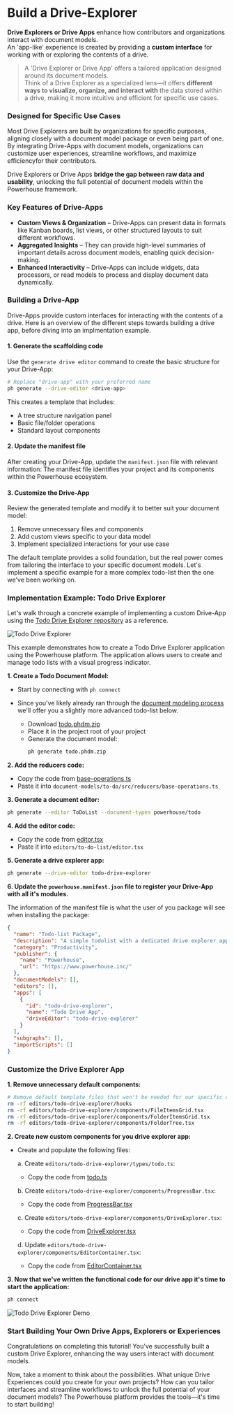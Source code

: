 # Build a Drive-Explorer

**Drive Explorers or Drive Apps** enhance how contributors and organizations interact with document models.   
An 'app-like' experience is created by providing a **custom interface** for working with or exploring the contents of a drive.  
> A 'Drive Explorer or Drive App' offers a tailored application designed around its document models.   
Think of a Drive Explorer as a specialized lens—it offers **different ways to visualize, organize, and interact with** the data stored within a drive, making it more intuitive and efficient for specific use cases.

### **Designed for Specific Use Cases**

Most Drive Explorers are built by organizations for specific purposes, aligning closely with a document model package or even being part of one. By integrating Drive-Apps with document models, organizations can customize user experiences, streamline workflows, and maximize efficiencyfor their contributors.

Drive Explorers or Drive Apps **bridge the gap between raw data and usability**, unlocking the full potential of document models within the Powerhouse framework.

### **Key Features of Drive-Apps**

- **Custom Views & Organization** – Drive-Apps can present data in formats like Kanban boards, list views, or other structured layouts to suit different workflows.
- **Aggregated Insights** – They can provide high-level summaries of important details across document models, enabling quick decision-making.
- **Enhanced Interactivity** – Drive-Apps can include widgets, data processors, or read models to process and display document data dynamically.

### **Building a Drive-App**

Drive-Apps provide custom interfaces for interacting with the contents of a drive. 
Here is an overview of the different steps towards building a drive app, before diving into an implmentation example. 

#### 1. Generate the scaffolding code

Use the `generate drive editor` command to create the basic structure for your Drive-App:

```bash
# Replace "drive-app" with your preferred name
ph generate --drive-editor <drive-app>
```

This creates a template that includes:
- A tree structure navigation panel
- Basic file/folder operations
- Standard layout components

#### 2. Update the manifest file

After creating your Drive-App, update the `manifest.json` file with relevant information:
The manifest file identifies your project and its components within the Powerhouse ecosystem.

#### 3. Customize the Drive-App

Review the generated template and modify it to better suit your document model:

1. Remove unnecessary files and components
2. Add custom views specific to your data model
3. Implement specialized interactions for your use case

The default template provides a solid foundation, but the real power comes from tailoring the interface to your specific document models. 
Let's implement a specific example for a more complex todo-list then the one we've been working on. 

### Implementation Example: Todo Drive Explorer

Let's walk through a concrete example of implementing a custom Drive-App using the [Todo Drive Explorer repository](https://github.com/powerhouse-inc/todo-drive-explorer) as a reference.

![Todo Drive Explorer](https://raw.githubusercontent.com/powerhouse-inc/todo-drive-explorer/9a87871e61460e73ddf8635fd756a0cd991306d6/todo-drive-explorer.png)

This example demonstrates how to create a Todo Drive Explorer application using the Powerhouse platform. 
The application allows users to create and manage todo lists with a visual progress indicator.

**1. Create a Todo Document Model:**
   - Start by connecting with `ph connect`
   - Since you've likely already ran through the [document modeling process](/docs/academy/Create/ToDoList/DefineToDoListDocumentModel) we'll offer you a slightly more advanced todo-list below. 

     - Download [todo.phdm.zip](https://github.com/powerhouse-inc/todo-drive-explorer/blob/ee63786fa8ceed71de63cd9c52f1795ad11ac403/todo.phdm.zip)
     - Place it in the project root of your project
     - Generate the document model:
       ```bash
       ph generate todo.phdm.zip
       ```

**2. Add the reducers code:**
   - Copy the code from [base-operations.ts](https://github.com/powerhouse-inc/todo-drive-explorer/blob/ee63786fa8ceed71de63cd9c52f1795ad11ac403/document-models/to-do/src/reducers/base-operations.ts)
   - Paste it into `document-models/to-do/src/reducers/base-operations.ts`

**3. Generate a document editor:**
   ```bash
   ph generate --editor ToDoList --document-types powerhouse/todo
   ```

**4. Add the editor code:**
   - Copy the code from [editor.tsx](https://github.com/powerhouse-inc/todo-drive-explorer/blob/ee63786fa8ceed71de63cd9c52f1795ad11ac403/editors/to-do-list/editor.tsx)
   - Paste it into `editors/to-do-list/editor.tsx`

**5. Generate a drive explorer app:**
   ```bash
   ph generate --drive-editor todo-drive-explorer
   ```

**6. Update the `powerhouse.manifest.json` file to register your Drive-App with all it's modules.**

   The information of the manifest file is what the user of you package will see when installing the package:

   ```json
   {
     "name": "Todo-list Package",
     "description": "A simple todolist with a dedicated drive explorer app",
     "category": "Productivity",
     "publisher": {
       "name": "Powerhouse",
       "url": "https://www.powerhouse.inc/"
     },
     "documentModels": [],
     "editors": [],
     "apps": [
       {
         "id": "todo-drive-explorer",
         "name": "Todo Drive App",
         "driveEditor": "todo-drive-explorer"
       }
     ],
     "subgraphs": [],
     "importScripts": []
   }
   ```

### Customize the Drive Explorer App

**1. Remove unnecessary default components:**

```bash
# Remove default template files that won't be needed for our specific demo
rm -rf editors/todo-drive-explorer/hooks
rm -rf editors/todo-drive-explorer/components/FileItemsGrid.tsx
rm -rf editors/todo-drive-explorer/components/FolderItemsGrid.tsx
rm -rf editors/todo-drive-explorer/components/FolderTree.tsx
```

**2. Create new custom components for you drive explorer app:**

   - Create and populate the following files:

     a. Create `editors/todo-drive-explorer/types/todo.ts`:
     - Copy the code from [todo.ts](https://github.com/powerhouse-inc/todo-drive-explorer/blob/ee63786fa8ceed71de63cd9c52f1795ad11ac403/editors/todo-drive-explorer/types/todo.ts)

     b. Create `editors/todo-drive-explorer/components/ProgressBar.tsx`:
     - Copy the code from [ProgressBar.tsx](https://github.com/powerhouse-inc/todo-drive-explorer/blob/ee63786fa8ceed71de63cd9c52f1795ad11ac403/editors/todo-drive-explorer/components/ProgressBar.tsx)

     c. Create `editors/todo-drive-explorer/components/DriveExplorer.tsx`:
     - Copy the code from [DriveExplorer.tsx](https://github.com/powerhouse-inc/todo-drive-explorer/blob/ee63786fa8ceed71de63cd9c52f1795ad11ac403/editors/todo-drive-explorer/components/DriveExplorer.tsx)

     d. Update `editors/todo-drive-explorer/components/EditorContainer.tsx`:
     - Copy the code from [EditorContainer.tsx](https://github.com/powerhouse-inc/todo-drive-explorer/blob/ee63786fa8ceed71de63cd9c52f1795ad11ac403/editors/todo-drive-explorer/components/EditorContainer.tsx)

**3. Now that we've written the functional code for our drive app it's time to start the application:**
   ```bash
   ph connect
   ```

   ![Todo Drive Explorer Demo](https://raw.githubusercontent.com/powerhouse-inc/todo-drive-explorer/9a87871e61460e73ddf8635fd756a0cd991306d6/demo.gif)

### **Start Building Your Own Drive Apps, Explorers or Experiences**
Congratulations on completing this tutorial! You've successfully built a custom Drive Explorer, enhancing the way users interact with document models.

Now, take a moment to think about the possibilities. What unique Drive Experiences could you create for your own projects? How can you tailor interfaces and streamline workflows to unlock the full potential of your document models? The Powerhouse platform provides the tools—it's time to start building!

